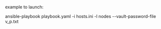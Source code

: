 example to launch:

ansible-playbook playbook.yaml -i hosts.ini -l nodes --vault-password-file v_p.txt 
